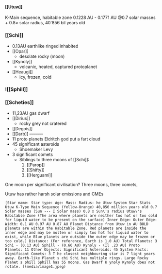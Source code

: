 #### [[Utuw]]
K-Main sequence, habitable zone 0.1228 AU - 0.1771 AU
@0.7 solar masses + 0.8× solar radius, 40'856 bil years old

### [[Schi]]
- 0.13AU earthlike ringed inhabited
- [[Opar]]
	- desolate rocky (moon)
- [[Kynoly]]
	- volcanic, heated, captured protoplanet
- [[Heaugi]]
	- icy, frozen, cold
### ![[Sphill]]

### [[Scheties]]
- 11,23AU   gas dwarf 
- [[Dirius]]
	- rocky grey not cratered 
- [[Degois]]
- [[Darb]]
~~-------~~
- 11 proto planets
	Eldritch god put a fart cloud
- 45 significant asteroids 
	- Shoemaker Levy
- 3 significant comets
	- Siblings to three moons of [[Schi]]:
		1. [[Parop]]
		2. [[Shifty]]
		3. [[Herguami]]

One moon per significant civilisation?
Three moons, three comets, 

Utuw has rather harsh solar emissions and CMEs

	[Star name: Star type: Age: Mass: Radius: he Utuw System Star Stats Utuw K-Type Main Sequence (Yellow-Orange) 40,856 million years old 0.7 Solar masses (Sun --- I Solar mass) 0.8 x Sun\'s radius Utuw\'s Habitable Zone (The area where planets are neither too hot or too cold for liquid water to be present on the surface) Inner Edge: Outer Edge: Width: 0.1 AU 0.97 AU 0.87 AU Planet Distance from Utuw in AU BOLD planets are within the Habitable Zone. Red planets are inside the inner edge and may be molten or simply too hot for liquid water to exist, while Blue planets are outside the outer edge may be frozen or too cold.) Distance: (For reference, Earth is 1.0 AU) Total Planets: 3 Schi - (0.13 AU) Sphill - (0.66 AU) Kynoly - (Il .23 AU) Proto Planets: 11 Other Objects: Significant Asteroids: 45 System Facts: Significant Comets: 3 T he closest neighbouring star is 7 light years away. Earth-like Planet s chi Schi has multiple rings. Large Rocky Planet s phill Sphill has 55 moons. Gas Dwarf K ynoly Kynoly does not rotate. ](media/image1.jpeg)